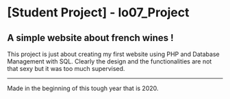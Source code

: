 # [Student Project] - lo07_Project
## A simple website about french wines !
This project is just about creating my first website using PHP and Database Management with SQL.
Clearly the design and the functionalities are not that sexy but it was too much supervised.

----
Made in the beginning of this tough year that is 2020.
